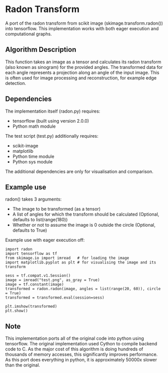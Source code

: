 # Radon Transform
A port of the radon transform from scikit image (skimage.transform.radon()) into tensorflow. This implementation works with both eager execution and computational graphs.

## Algorithm Description
This function takes an image as a tensor and calculates its radon transform (also known as sinogram) for the provided angles. The transformed data for each angle represents a projection along an angle of the input image. This is often used for image processing and reconstruction, for example edge detection.

## Dependencies
The implementation itself (radon.py) requires:
* tensorflow (built using version 2.0.0)
* Python math module

The test script (test.py) additionally requires:
* scikit-image
* matplotlib
* Python time module
* Python sys module

The additional dependencies are only for visualisation and comparison.

## Example use
radon() takes 3 arguments:
* The image to be transformed (as a tensor)
* A list of angles for which the transform should be calculated (Optional, defaults to list(range(180))
* Whether or not to assume the image is 0 outside the circle (Optional, defaults to True)

Example use with eager execution off:
```
import radon
import tensorflow as tf
from skimage.io import imread   # for loading the image
import matplotlib.pyplot as plt # for visualising the image and its transform

sess = tf.compat.v1.Session()
image = imread("test.png", as_gray = True)
image = tf.constant(image)
transformed = radon.radon(image, angles = list(range(20, 60)), circle = True)
transformed = transformed.eval(session=sess)

plt.imshow(transformed)
plt.show()
```

## Note
This implementation ports all of the original code into python using tensorflow. The original implementation used Cython to compile backend code to C. As the major cost of this algorithm is doing hundreds of thousands of memory accesses, this significantly improves performance. As this port does everything in python, it is approximately 50000x slower than the original.